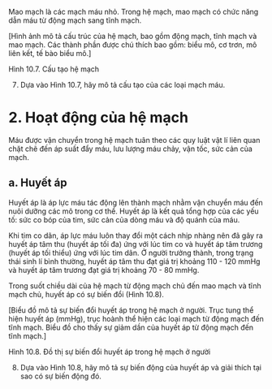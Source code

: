 Mao mạch là các mạch máu nhỏ. Trong hệ mạch, mao mạch có chức năng dẫn máu từ động mạch sang tĩnh mạch.

[Hình ảnh mô tả cấu trúc của hệ mạch, bao gồm động mạch, tĩnh mạch và mao mạch. Các thành phần được chú thích bao gồm: biểu mô, cơ trơn, mô liên kết, tế bào biểu mô.]

Hình 10.7. Cấu tạo hệ mạch

7. Dựa vào Hình 10.7, hãy mô tả cấu tạo của các loại mạch máu.

# 2. Hoạt động của hệ mạch

Máu được vận chuyển trong hệ mạch tuân theo các quy luật vật lí liên quan chặt chẽ đến áp suất đẩy máu, lưu lượng máu chảy, vận tốc, sức cản của mạch.

## a. Huyết áp

Huyết áp là áp lực máu tác động lên thành mạch nhằm vận chuyển máu đến nuôi dưỡng các mô trong cơ thể. Huyết áp là kết quả tổng hợp của các yếu tố: sức co bóp của tim, sức cản của dòng máu và độ quánh của máu.

Khi tim co dãn, áp lực máu luôn thay đổi một cách nhịp nhàng nên đã gây ra huyết áp tâm thu (huyết áp tối đa) ứng với lúc tim co và huyết áp tâm trương (huyết áp tối thiểu) ứng với lúc tim dãn. Ở người trưởng thành, trong trạng thái sinh lí bình thường, huyết áp tâm thu đạt giá trị khoảng 110 - 120 mmHg và huyết áp tâm trương đạt giá trị khoảng 70 - 80 mmHg.

Trong suốt chiều dài của hệ mạch từ động mạch chủ đến mao mạch và tĩnh mạch chủ, huyết áp có sự biến đổi (Hình 10.8).

[Biểu đồ mô tả sự biến đổi huyết áp trong hệ mạch ở người. Trục tung thể hiện huyết áp (mmHg), trục hoành thể hiện các loại mạch từ động mạch đến tĩnh mạch. Biểu đồ cho thấy sự giảm dần của huyết áp từ động mạch đến tĩnh mạch.]

Hình 10.8. Đồ thị sự biến đổi huyết áp trong hệ mạch ở người

8. Dựa vào Hình 10.8, hãy mô tả sự biến động của huyết áp và giải thích tại sao có sự biến động đó.